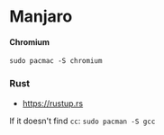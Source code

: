 # Manjaro

#### Chromium

```
sudo pacmac -S chromium
```

### Rust

- https://rustup.rs

If it doesn't find `cc`: `sudo pacman -S gcc`

